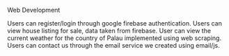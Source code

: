 Web Development

Users can register/login through google firebase authentication. Users can view house listing for sale, data taken from firebase. User can view the current weather for the country of Palau implemented using web scraping. Users can contact us through the email service we created using email/js.
